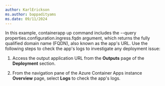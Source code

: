 ```yaml
---
author: KarlErickson
ms.author: bappadityams
ms.date: 09/11/2024
---
```


In this example, containerapp up command includes the --query properties.configuration.ingress.fqdn argument, which returns the fully qualified domain name (FQDN), also known as the app's URL. Use the following steps to check the app's logs to investigate any deployment issue:

1. Access the output application URL from the **Outputs** page of the **Deployment** section.

1. From the navigation pane of the Azure Container Apps instance **Overview** page, select **Logs** to check the app's logs.
